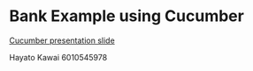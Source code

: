 # Bank Example using Cucumber

[Cucumber presentation slide](https://github.com/ladyusa/cucumber-atm/blob/master/cucumber.pdf)

Hayato Kawai 6010545978